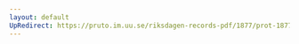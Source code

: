 ```yaml
---
layout: default
UpRedirect: https://pruto.im.uu.se/riksdagen-records-pdf/1877/prot-1877--fk--033/prot-1877--fk--033_002.pdf
---
```

